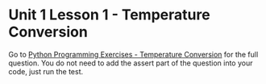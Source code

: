 # Unit 1 Lesson 1 - Temperature Conversion

Go to [Python Programming Exercises - Temperature Conversion](https://inventwithpython.com/PythonProgrammingExercisesGentlyExplained.pdf#page=16) for the full question. You do not need to add the assert part of the question into your code, just run the test.